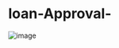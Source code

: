 # loan-Approval-
![image](https://github.com/sajidshaik11017/loan-Approval-/assets/111382092/99b6d78a-79d0-4784-b0ac-cc68c70647ab)
